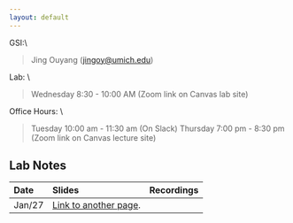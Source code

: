```yaml
---
layout: default
---
```



GSI:\
> Jing Ouyang (jingoy@umich.edu)

Lab: \
> Wednesday 8:30 - 10:00 AM (Zoom link on Canvas lab site) 

Office Hours:  \
> Tuesday 10:00 am - 11:30 am (On Slack) 
> Thursday 7:00 pm - 8:30 pm (Zoom link on Canvas lecture site) 


## Lab Notes

| Date       | Slides          | Recordings |
|:-------------|:------------------|:------|
|  Jan/27          | [Link to another page](./another-page.html). |   |
